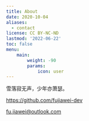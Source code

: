 ```yaml
---
title: About
date: 2020-10-04
aliases:
  - contact
license: CC BY-NC-ND
lastmod: '2022-06-22'
toc: false
menu:
    main: 
        weight: -90
        params:
            icon: user
---
```


雪落寂无声，少年亦萧瑟。

https://github.com/fujiawei-dev

fu.jiawei@outlook.com
